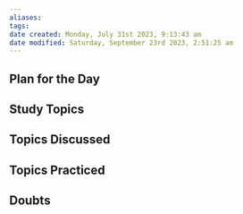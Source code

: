 ```yaml
---
aliases: 
tags: 
date created: Monday, July 31st 2023, 9:13:43 am
date modified: Saturday, September 23rd 2023, 2:51:25 am
---
```


## Plan for the Day

## Study Topics

## Topics Discussed

## Topics Practiced

## Doubts